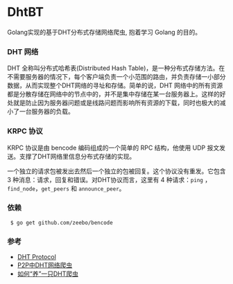 # DhtBT
Golang实现的基于DHT分布式存储网络爬虫, 抱着学习 Golang 的目的。

### DHT 网络 
DHT 全称叫分布式哈希表(Distributed Hash Table)，是一种分布式存储方法。在不需要服务器的情况下，每个客户端负责一个小范围的路由，并负责存储一小部分数据，从而实现整个DHT网络的寻址和存储。简单的说，DHT 网络中的所有资源都是分散存储在网络中的节点中的，并不是集中存储在某一台服务器上。这样的好处就是防止因为服务器问题或是线路问题而影响所有资源的下载，同时也极大的减小了一台服务器的负载。

### KRPC 协议
KRPC 协议是由 bencode 编码组成的一个简单的 RPC 结构，他使用 UDP 报文发送。支撑了DHT网络里信息分布式存储的实现。

一个独立的请求包被发出去然后一个独立的包被回复。这个协议没有重发。它包含 3 种消息：请求，回复和错误。对DHT协议而言，这里有 4 种请求：`ping` ，`find_node`，`get_peers` 和 `announce_peer`。

### 依赖

```
 $ go get github.com/zeebo/bencode
```

### 参考

* [DHT Protocol](http://www.bittorrent.org/beps/bep_0005.html)
* [P2P中DHT网络爬虫](http://codemacro.com/2013/05/19/crawl-dht/)
* [如何“养”一只DHT爬虫](http://developer.51cto.com/art/201402/430007_all.htm)

